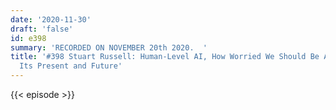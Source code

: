 ```yaml
---
date: '2020-11-30'
draft: 'false'
id: e398
summary: 'RECORDED ON NOVEMBER 20th 2020.  '
title: '#398 Stuart Russell: Human-Level AI, How Worried We Should Be About AI, and
  Its Present and Future'
---
```

{{< episode >}}
